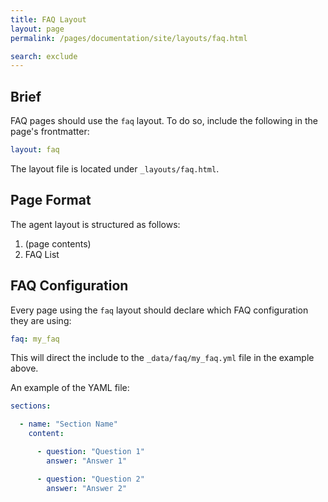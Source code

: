 ```yaml
---
title: FAQ Layout
layout: page
permalink: /pages/documentation/site/layouts/faq.html

search: exclude
---
```


## Brief

FAQ pages should use the `faq` layout. To do so, include the following in the page's frontmatter:

```yaml
layout: faq
```

The layout file is located under `_layouts/faq.html`.

## Page Format
The agent layout is structured as follows:

1. (page contents)
2. FAQ List

## FAQ Configuration
Every page using the `faq` layout should declare which FAQ configuration they are using:

```yaml
faq: my_faq
```

This will direct the include to the `_data/faq/my_faq.yml` file in the example above.

An example of the YAML file:

```yaml
sections:

  - name: "Section Name"
    content:

      - question: "Question 1"
        answer: "Answer 1"

      - question: "Question 2"
        answer: "Answer 2"
```
